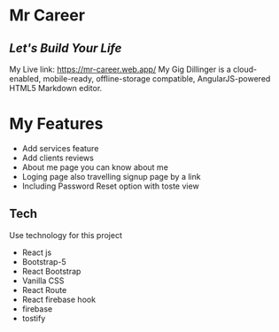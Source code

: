# Mr Career
## _Let's Build Your Life_
My Live link: https://mr-career.web.app/
My Gig
Dillinger is a cloud-enabled, mobile-ready, offline-storage compatible,
AngularJS-powered HTML5 Markdown editor.
# My Features
- Add services feature
- Add clients reviews
- About me page you can know about me
- Loging page also travelling signup page by a link
- Including Password Reset option with toste view




## Tech

Use technology for this project

-  React js
-  Bootstrap-5
-  React Bootstrap
-  Vanilla CSS
-  React Route
-  React firebase hook
-  firebase
-  tostify

